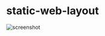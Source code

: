# static-web-layout
![screenshot](https://user-images.githubusercontent.com/102898369/169262198-0573e0d4-33d7-4b34-a0d8-226007181fc1.png)
